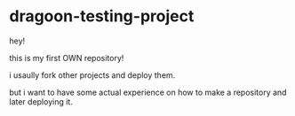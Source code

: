 # dragoon-testing-project

hey!

this is my first OWN repository!

i usaully fork other projects and deploy them.

but i want to have some actual experience on how to make a repository and later deploying it.

